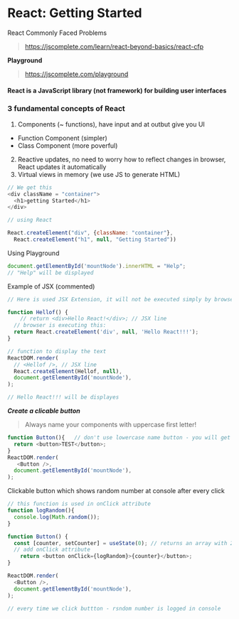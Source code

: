 # React: Getting Started

React Commonly Faced Problems
> https://jscomplete.com/learn/react-beyond-basics/react-cfp

**Playground**
> https://jscomplete.com/playground

#### React is a JavaScript library (not framework) for building user interfaces

### 3 fundamental concepts of React
1. Components (~ functions), have input and at outbut give you UI
- Function Component (simpler)
- Class Component (more poverful)
2. Reactive updates, no need to worry how to reflect changes in browser, React updates it automatically
3. Virtual views in memory (we use JS to generate HTML)

```javascript
// We get this
<div className = "container">
  <h1>getting Started</h1>
</div>

// using React

React.createElement("div", {className: "container"},
  React.createElement("h1", null, "Getting Started"))
```
Using Playground
```javascript
document.getElementById('mountNode').innerHTML = "Help";
// "Help" will be displayed
```
Example of JSX (commented)
```javascript
// Here is used JSX Extension, it will not be executed simply by browser

function Hellof() {
	// return <div>Hello React!</div>; // JSX line
  // browser is executing this:
  return React.createElement('div', null, 'Hello React!!!');
}

// function to display the text 
ReactDOM.render(
  // <Hellof />, // JSX line
  React.createElement(Hellof, null),
  document.getElementById('mountNode'),
);

// Hello React!!! will be displayes
```
***Create a clicable button***
> Always name your components with uppercase first letter!
```javascript
function Button(){   // don't use lowercase name button - you will get empty button 
  return <button>TEST</button>;
}
ReactDOM.render(
   <Button />,
  document.getElementById('mountNode'),
);
```
Clickable button which shows random number at console after every click
```javascript
// this function is used in onClick attribute
function logRandom(){
  console.log(Math.random());
}

function Button() {
  const [counter, setCounter] = useState(0); // returns an array with 2 elements
  // add onClick attribute
	return <button onClick={logRandom}>{counter}</button>;
}

ReactDOM.render(
  <Button />, 
  document.getElementById('mountNode'),
);

// every time we click buttton - rsndom number is logged in console
```

